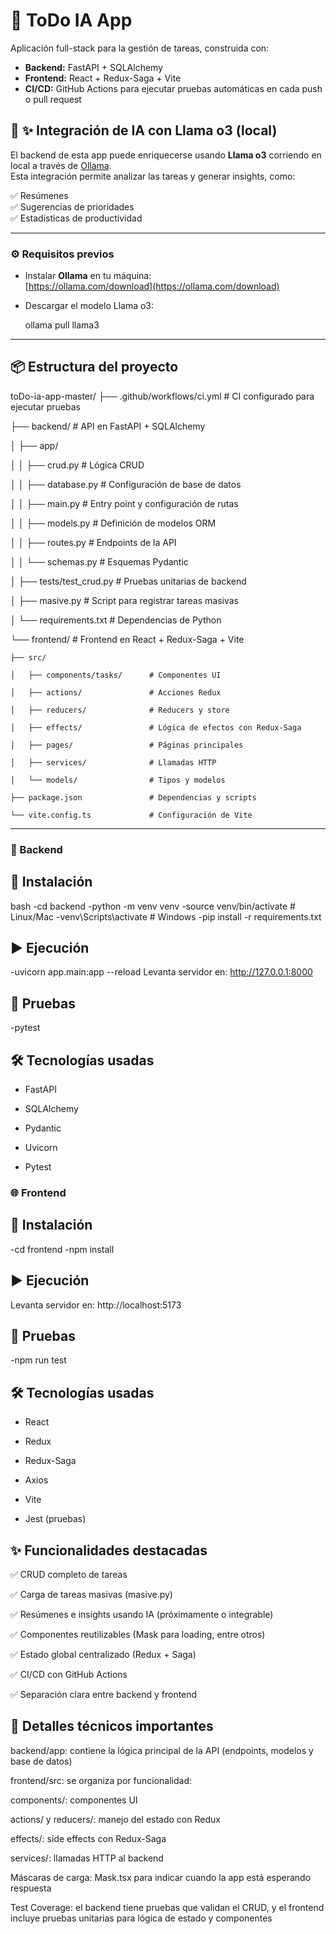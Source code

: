 # 📝 ToDo IA App

Aplicación full-stack para la gestión de tareas, construida con:
- **Backend:** FastAPI + SQLAlchemy
- **Frontend:** React + Redux-Saga + Vite
- **CI/CD:** GitHub Actions para ejecutar pruebas automáticas en cada push o pull request

## 🧠 ✨ Integración de IA con Llama o3 (local)

El backend de esta app puede enriquecerse usando **Llama o3** corriendo en local a través de [Ollama](https://ollama.com).  
Esta integración permite analizar las tareas y generar insights, como:

✅ Resúmenes  
✅ Sugerencias de prioridades  
✅ Estadísticas de productividad  

---

### ⚙️ Requisitos previos

- Instalar **Ollama** en tu máquina:  
  [https://ollama.com/download](https://ollama.com/download)

- Descargar el modelo Llama o3:
  
  ollama pull llama3
  
---

## 📦 Estructura del proyecto

toDo-ia-app-master/
├── .github/workflows/ci.yml       # CI configurado para ejecutar pruebas

├── backend/                       # API en FastAPI + SQLAlchemy

│   ├── app/

│   │   ├── crud.py                # Lógica CRUD

│   │   ├── database.py            # Configuración de base de datos

│   │   ├── main.py                # Entry point y configuración de rutas

│   │   ├── models.py              # Definición de modelos ORM

│   │   ├── routes.py              # Endpoints de la API

│   │   └── schemas.py             # Esquemas Pydantic

│   ├── tests/test_crud.py         # Pruebas unitarias de backend

│   ├── masive.py                  # Script para registrar tareas masivas

│   └── requirements.txt           # Dependencias de Python

└── frontend/                      # Frontend en React + Redux-Saga + Vite

    ├── src/
    
    │   ├── components/tasks/      # Componentes UI
    
    │   ├── actions/               # Acciones Redux
    
    │   ├── reducers/              # Reducers y store
    
    │   ├── effects/               # Lógica de efectos con Redux-Saga
    
    │   ├── pages/                 # Páginas principales
    
    │   ├── services/              # Llamadas HTTP
    
    │   └── models/                # Tipos y modelos
    
    ├── package.json               # Dependencias y scripts
    
    └── vite.config.ts             # Configuración de Vite

    
---



### 🔧 Backend

## 🚀 Instalación
bash
-cd backend
-python -m venv venv
-source venv/bin/activate     # Linux/Mac
-venv\Scripts\activate        # Windows
-pip install -r requirements.txt

## ▶️ Ejecución

-uvicorn app.main:app --reload
Levanta servidor en: http://127.0.0.1:8000

## 🧪 Pruebas

-pytest

## 🛠 Tecnologías usadas

- FastAPI

- SQLAlchemy

- Pydantic

- Uvicorn

- Pytest


### 🌐 Frontend

## 🚀 Instalación
-cd frontend
-npm install

## ▶️ Ejecución
Levanta servidor en: http://localhost:5173
## 🧪 Pruebas

-npm run test

## 🛠 Tecnologías usadas
- React

- Redux

- Redux-Saga

- Axios

- Vite

- Jest (pruebas)


## ✨ Funcionalidades destacadas

✅ CRUD completo de tareas

✅ Carga de tareas masivas (masive.py)

✅ Resúmenes e insights usando IA (próximamente o integrable)

✅ Componentes reutilizables (Mask para loading, entre otros)

✅ Estado global centralizado (Redux + Saga)

✅ CI/CD con GitHub Actions

✅ Separación clara entre backend y frontend

## 📂 Detalles técnicos importantes

  backend/app: contiene la lógica principal de la API (endpoints, modelos y base de datos)

  frontend/src: se organiza por funcionalidad:

  components/: componentes UI

  actions/ y reducers/: manejo del estado con Redux

  effects/: side effects con Redux-Saga

  services/: llamadas HTTP al backend

  Máscaras de carga: Mask.tsx para indicar cuando la app está esperando respuesta

  Test Coverage: el backend tiene pruebas que validan el CRUD, y el frontend incluye pruebas unitarias para lógica de estado y componentes

